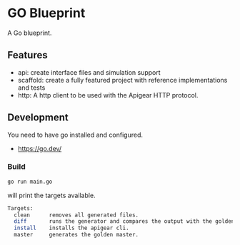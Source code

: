 # GO Blueprint

A Go blueprint.

## Features

* api: create interface files and simulation support
* scaffold: create a fully featured project with reference implementations and tests
* http: A http client to be used with the Apigear HTTP protocol.

## Development

You need to have go installed and configured.

* https://go.dev/

### Build

```bash
go run main.go
```

will print the targets available.

```bash
Targets:
  clean      removes all generated files.
  diff       runs the generator and compares the output with the golden master.
  install    installs the apigear cli.
  master     generates the golden master.
```

